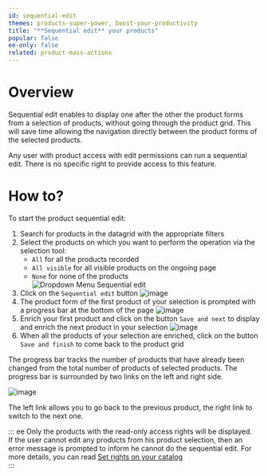 ```yaml
---
id: sequential-edit
themes: products-super-power, boost-your-productivity
title: "**Sequential edit** your products"
popular: false
ee-only: false
related: product-mass-actions
---
```


# Overview

Sequential edit enables to display one after the other the product forms from a selection of products, without going through the product grid. This will save time allowing the navigation directly between the product forms of the selected products.

Any user with product access with edit permissions can run a sequential edit. There is no specific right to provide access to this feature.

# How to?

To start the product sequential edit:
1.  Search for products in the datagrid with the appropriate filters
2.  Select the products on which you want to perform the operation via the selection tool:   
    - `All` for all the products recorded  
    - `All visible` for all visible products on the ongoing page  
    - `None` for none of the products  
  ![Dropdown Menu Sequential edit](../img/Products_DropdownmenuSequentialEdit.png)
3.  Click on the `Sequential edit` button
  ![image](../img/Products_SequentialEditCTA.png)
4.  The product form of the first product of your selection is prompted with a progress bar at the bottom of the page
  ![image](../img/Products_SequentialEditProgressBar.png)
5. Enrich your first product and click on the button `Save and next` to display and enrich the next product in your selection
  ![image](../img/Products_SequentialEditProgressBarSaveandNext.png)  
6. When all the products of your selection are enriched, click on the button `Save and finish` to come back to the product grid

The progress bar tracks the number of products that have already been changed from the total number of products of selected products. The progress bar is surrounded by two links on the left and right side.

![image](../img/Products_SequentialEditProgressBar2.png)

The left link allows you to go back to the previous product, the right link to switch to the next one.

::: ee
Only the products with the read-only access rights will be displayed.  
If the user cannot edit any products from his product selection, then an error message is prompted to inform he cannot do the sequential edit. For more details, you can read [Set rights on your catalog](/articles/access-rights-on-products.html)   
:::
